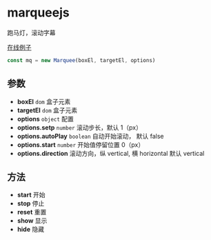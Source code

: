 # marqueejs

跑马灯，滚动字幕

[在线例子](https://mengdu.github.io/marqueejs/example/index.html)

```js
const mq = new Marquee(boxEl, targetEl, options)
```

## 参数

+ **boxEl** `dom` 盒子元素
+ **targetEl** `dom` 盒子元素
+ **options** `object` 配置
+ **options.setp** `number` 滚动步长，默认 1（px）
+ **options.autoPlay** `boolean` 自动开始滚动， 默认 false
+ **options.start** `number` 开始值停留位置 0（px）
+ **options.direction** 滚动方向，纵 vertical, 横 horizontal 默认 vertical

## 方法

+ **start** 开始
+ **stop** 停止
+ **reset** 重置
+ **show** 显示
+ **hide** 隐藏
